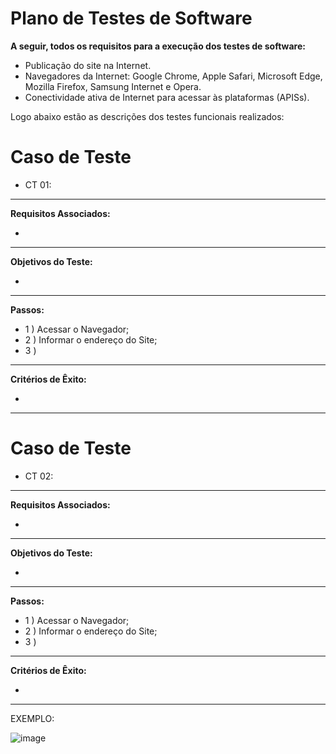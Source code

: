 # Plano de Testes de Software

**A seguir, todos os requisitos para a execução dos testes de software:**

- Publicação do site na Internet.
- Navegadores da Internet:  Google Chrome, Apple Safari, Microsoft Edge, Mozilla Firefox, Samsung Internet e Opera.
- Conectividade ativa de Internet para acessar às plataformas (APISs).

Logo abaixo estão as descrições dos testes funcionais realizados:

# Caso de Teste

- CT 01:


______________________________________________________________________________________________
**Requisitos Associados:**

- 

______________________________________________________________________________________________
**Objetivos do Teste:**

- 

______________________________________________________________________________________________
**Passos:**

- 1 ) Acessar o Navegador;
- 2 ) Informar o endereço do Site;
- 3 )


______________________________________________________________________________________________
**Critérios de Êxito:**

- 


______________________________________________________________________________________________

# Caso de Teste

- CT 02:


______________________________________________________________________________________________
**Requisitos Associados:**

- 

______________________________________________________________________________________________
**Objetivos do Teste:**

- 

______________________________________________________________________________________________
**Passos:**

- 1 ) Acessar o Navegador;
- 2 ) Informar o endereço do Site;
- 3 ) 


______________________________________________________________________________________________
**Critérios de Êxito:**

- 


______________________________________________________________________________________________



EXEMPLO:

![image](https://github.com/ICEI-PUC-Minas-PMV-ADS/pmv-ads-2023-1-e1-proj-web-t06-musica/assets/126628545/61fd3a40-3c55-42bf-b4c9-388a17139a25)



